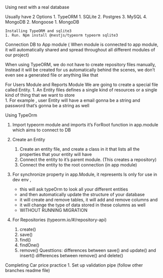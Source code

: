 Using nest with a real database

Usually have 2 Options
    1. TypeORM 
        1. SQLite
        2. Postgres
        3. MySQL
        4. MongoDB
    2. Mongoose
        1. MongoDB

	Installing TypeORM and sqlite3
	1. Run. Npm install @nestjs/typeorm typeorm sqlite3

Connection DB to App module ( When module is connected to app module, it will automatically shared and spread throughout all different modules of our project)

When using TypeORM, we do not have to create repository files manually,  Instead it will be created for us automatically behind the scenes, we don’t even see a generated file or anything like that


For Users Module and Reports Module We are going to create a special file called Entity. 
    1. An Entity files defines a single kind of resources or a single kind of thing that we want to store\
        1. For example , user Entity will have a email gonna be a string and password that’s gonna be a string as well
      
Using TypeOrm

1. Import typeorm module and imports it’s ForRoot function in app.module which aims to connect to DB

2. Create an Entity
    1. Create an entity file, and create a class in it that lists all the properties that your entity will have
    2. Connect the entity to it’s parent module. (This creates a repository)
    3. Connect the entity to the root connection (in app module)

  3. For synchronize property in app.Module, it represents
	Is only for use in dev env , 
     * this will ask typeOrm to look all your different entities 
     * and then automatically update the structure of your database 
     * it will create and remove tables, it will add and remove columns and 
     * it will change the type of data stored in these columns as well 
     * WITHOUT RUNNING MIGRATION 
4. For Repositories (typeorm.io/#/repository-api)
    1. create()
    2. save()
    3. find()
    4. findOne()
    5. remove()
	Questtions: 
	differences between save() and update() and insert()
	differences between remove() and delete()
	

Completing Car price practice
	1.  Set up validation pipe (follow other branches readme file)

	
